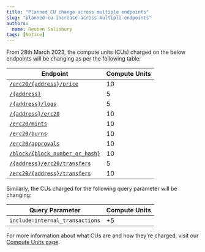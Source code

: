 ```yaml
---
title: "Planned CU change across multiple endpoints"
slug: "planned-cu-increase-across-multiple-endpoints"
authors:
  name: Reuben Salisbury
tags: [Notice]
---
```


From 28th March 2023, the compute units (CUs) charged on the below endpoints will be changing as per the following table:

| Endpoint                                                                     | Compute Units |
| ---------------------------------------------------------------------------- | ------------- |
| [`/erc20/{address}/price`](/web3-data-api/evm/reference/get-token-price)     | 10            |
| [`/{address}`](/web3-data-api/evm/reference/get-wallet-transactions)         | 5             |
| [`/{address}/logs`](/web3-data-api/evm/reference/get-contract-logs)          | 5             |
| [`/{address}/erc20`](/web3-data-api/evm/reference/get-wallet-token-balances) | 10            |
| [`/erc20/mints`](/web3-data-api/evm/reference/get-erc20-mints)               | 10            |
| [`/erc20/burns`](/web3-data-api/evm/reference/get-erc20-burns)               | 10            |
| [`/erc20/approvals`](/web3-data-api/evm/reference/get-erc20-approvals)       | 10            |
| [`/block/{block_number_or_hash}`](/web3-data-api/evm/reference/get-block)    | 10            |
| [`/{address}/erc20/transfers`](/web3-data-api/evm/reference/get-wallet-token-transfers)    | 5            |
| [`/erc20/{address}/transfers`](/web3-data-api/evm/reference/get-token-transfers)    | 10            |

Similarly, the CUs charged for the following query parameter will be changing:

| Query Parameter                 | Compute Units |
| ------------------------------- | ------------- |
| `include=internal_transactions` | +5            |

For more information about what CUs are and how they're charged, visit our [Compute Units page](/web3-data-api/evm/reference/compute-units-cu).
